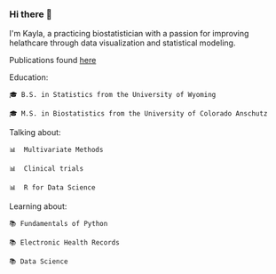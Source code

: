 ### Hi there 👋

<!--
**wkayla/wkayla** is a ✨ _special_ ✨ repository because its `README.md` (this file) appears on your GitHub profile.

Here are some ideas to get you started:

- 🔭 I’m currently working on ...
- 🌱 I’m currently learning ...
- 👯 I’m looking to collaborate on ...
- 🤔 I’m looking for help with ...
- 💬 Ask me about ...
- 📫 How to reach me: ...
- 😄 Pronouns: ...
- ⚡ Fun fact: ...
-->


I'm Kayla, a practicing biostatistician with a passion for improving helathcare through data visualization and statistical modeling.

Publications found [here](https://www.researchgate.net/profile/Kayla-Williamson-3/publications)

Education:

    🎓 B.S. in Statistics from the University of Wyoming

    🎓 M.S. in Biostatistics from the University of Colorado Anschutz

Talking about:

    📊  Multivariate Methods
    
    📊  Clinical trials
    
    📊  R for Data Science

Learning about:

    📚 Fundamentals of Python
    
    📚 Electronic Health Records
    
    📚 Data Science
 

